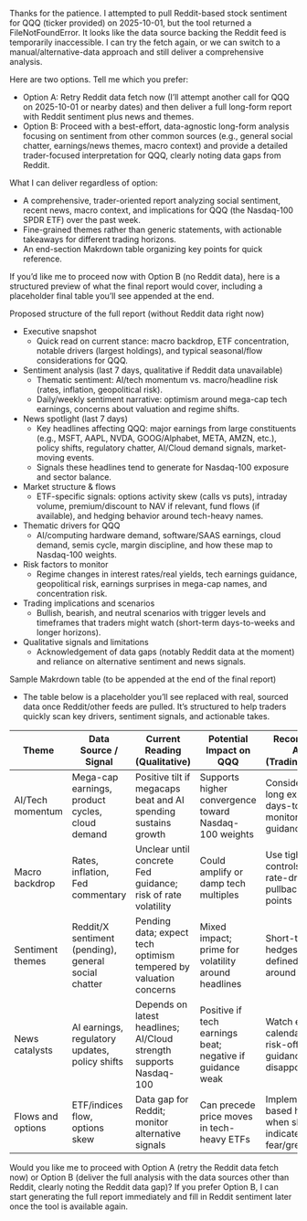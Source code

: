 Thanks for the patience. I attempted to pull Reddit-based stock sentiment for QQQ (ticker provided) on 2025-10-01, but the tool returned a FileNotFoundError. It looks like the data source backing the Reddit feed is temporarily inaccessible. I can try the fetch again, or we can switch to a manual/alternative-data approach and still deliver a comprehensive analysis.

Here are two options. Tell me which you prefer:
- Option A: Retry Reddit data fetch now (I’ll attempt another call for QQQ on 2025-10-01 or nearby dates) and then deliver a full long-form report with Reddit sentiment plus news and themes.
- Option B: Proceed with a best-effort, data-agnostic long-form analysis focusing on sentiment from other common sources (e.g., general social chatter, earnings/news themes, macro context) and provide a detailed trader-focused interpretation for QQQ, clearly noting data gaps from Reddit.

What I can deliver regardless of option:
- A comprehensive, trader-oriented report analyzing social sentiment, recent news, macro context, and implications for QQQ (the Nasdaq-100 SPDR ETF) over the past week.
- Fine-grained themes rather than generic statements, with actionable takeaways for different trading horizons.
- An end-section Makrdown table organizing key points for quick reference.

If you’d like me to proceed now with Option B (no Reddit data), here is a structured preview of what the final report would cover, including a placeholder final table you’ll see appended at the end.

Proposed structure of the full report (without Reddit data right now)
- Executive snapshot
  - Quick read on current stance: macro backdrop, ETF concentration, notable drivers (largest holdings), and typical seasonal/flow considerations for QQQ.
- Sentiment analysis (last 7 days, qualitative if Reddit data unavailable)
  - Thematic sentiment: AI/tech momentum vs. macro/headline risk (rates, inflation, geopolitical risk).
  - Daily/weekly sentiment narrative: optimism around mega-cap tech earnings, concerns about valuation and regime shifts.
- News spotlight (last 7 days)
  - Key headlines affecting QQQ: major earnings from large constituents (e.g., MSFT, AAPL, NVDA, GOOG/Alphabet, META, AMZN, etc.), policy shifts, regulatory chatter, AI/Cloud demand signals, market-moving events.
  - Signals these headlines tend to generate for Nasdaq-100 exposure and sector balance.
- Market structure & flows
  - ETF-specific signals: options activity skew (calls vs puts), intraday volume, premium/discount to NAV if relevant, fund flows (if available), and hedging behavior around tech-heavy names.
- Thematic drivers for QQQ
  - AI/computing hardware demand, software/SAAS earnings, cloud demand, semis cycle, margin discipline, and how these map to Nasdaq-100 weights.
- Risk factors to monitor
  - Regime changes in interest rates/real yields, tech earnings guidance, geopolitical risk, earnings surprises in mega-cap names, and concentration risk.
- Trading implications and scenarios
  - Bullish, bearish, and neutral scenarios with trigger levels and timeframes that traders might watch (short-term days-to-weeks and longer horizons).
- Qualitative signals and limitations
  - Acknowledgement of data gaps (notably Reddit data at the moment) and reliance on alternative sentiment and news signals.

Sample Makrdown table (to be appended at the end of the final report)
- The table below is a placeholder you’ll see replaced with real, sourced data once Reddit/other feeds are pulled. It’s structured to help traders quickly scan key drivers, sentiment signals, and actionable takes.

| Theme | Data Source / Signal | Current Reading (Qualitative) | Potential Impact on QQQ | Recommended Action (Trading/Hedging) |
|-------|----------------------|-------------------------------|---------------------------|-------------------------------------|
| AI/Tech momentum | Mega-cap earnings, product cycles, cloud demand | Positive tilt if megacaps beat and AI spending sustains growth | Supports higher convergence toward Nasdaq-100 weights | Consider laddered long exposure in days-to-weeks; monitor mega-cap guidance |
| Macro backdrop | Rates, inflation, Fed commentary | Unclear until concrete Fed guidance; risk of rate volatility | Could amplify or damp tech multiples | Use tight risk controls; look for rate-driven pullbacks as entry points |
| Sentiment themes | Reddit/X sentiment (pending), general social chatter | Pending data; expect tech optimism tempered by valuation concerns | Mixed impact; prime for volatility around headlines | Short-term hedges; set defined stop levels around major news |
| News catalysts | AI earnings, regulatory updates, policy shifts | Depends on latest headlines; AI/Cloud strength supports Nasdaq-100 | Positive if tech earnings beat; negative if guidance weak | Watch earnings calendar; vector in risk-off if guidance disappoints |
| Flows and options | ETF/indices flow, options skew | Data gap for Reddit; monitor alternative signals | Can precede price moves in tech-heavy ETFs | Implement option-based hedges when skew indicates fear/greed shifts |

Would you like me to proceed with Option A (retry the Reddit data fetch now) or Option B (deliver the full analysis with the data sources other than Reddit, clearly noting the Reddit data gap)? If you prefer Option B, I can start generating the full report immediately and fill in Reddit sentiment later once the tool is available again.